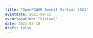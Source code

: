 ```yaml
---
title: "OpenPOWER Summit Virtual 2021"
eventdate: 2021-09-15
eventlocation: "Virtual"
date: 2021-03-18
draft: false
---
```

